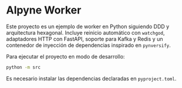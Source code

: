 # Alpyne Worker

Este proyecto es un ejemplo de worker en Python siguiendo DDD y arquitectura
hexagonal. Incluye reinicio automático con `watchgod`, adaptadores HTTP con
FastAPI, soporte para Kafka y Redis y un contenedor de inyección de
dependencias inspirado en `pynversify`.

Para ejecutar el proyecto en modo de desarrollo:

```bash
python -m src
```

Es necesario instalar las dependencias declaradas en `pyproject.toml`.
